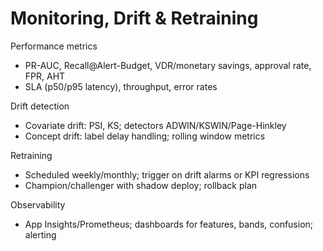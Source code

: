 # Monitoring, Drift & Retraining

Performance metrics
- PR-AUC, Recall@Alert-Budget, VDR/monetary savings, approval rate, FPR, AHT
- SLA (p50/p95 latency), throughput, error rates

Drift detection
- Covariate drift: PSI, KS; detectors ADWIN/KSWIN/Page-Hinkley
- Concept drift: label delay handling; rolling window metrics

Retraining
- Scheduled weekly/monthly; trigger on drift alarms or KPI regressions
- Champion/challenger with shadow deploy; rollback plan

Observability
- App Insights/Prometheus; dashboards for features, bands, confusion; alerting
